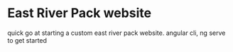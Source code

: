 # East River Pack website

quick go at starting a custom east river pack website.
angular cli, ng serve to get started
